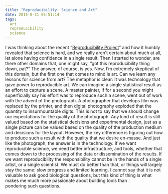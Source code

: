 ```yaml
---
title: "Reproducibility: Science and Art"
date: 2015-8-31 05:51:14
tags:
  art
  reproducibility
  science
---
```



I was thinking about the recent “[Reproducibility Project](https://osf.io/ezcuj/)” and how it humbly revealed that science is hard, and we really aren’t certain about much at all, let alone having confidence in a single result. Then I started to wonder, are there other domains that, one might say, “got this reproducibility thing down, pat?” The answer, of course, is yes. Now, I’m extremely skeptical of this domain, but the first one that comes to mind is art. Can we learn any lessons for science from art? The metaphor is clear: It was technology that gave power to reproducible art. We can imagine a single statistical result as an effort to capture a scene. A master painter, if for a second you might superficially say his effort was to reproduce such a scene, went out of work with the advent of the photograph. A photographer that develops film was replaced by the printer, and then digital photography exploded that the quantity to insurmountable digits. This is not to say that we should change our expectations for the quality of the photograph. Any kind of result is still valued based on the statistical decisions and experimental design, just as a single picture can be valued based on the quality of the production medium and decisions for the layout. However, the key difference is figuring out how to produce such a result with the quality that we desire en-masse. And just like the photograph, the answer is in the technology. If we want reproducible science, we need better infrastructure, and tools, whether that comes down to the processing of the data or dissemination of the results. If we want reproducibility the responsibility cannot be in the hands of a single artist, or a single scientist. We must do better than that, or things will largely stay the same: slow progress and limited learning. I cannot say that it is not valuable to ask good biological questions, but this kind of thing is what makes me much more passionate about building tools than pondering such questions.


